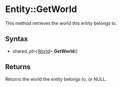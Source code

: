 # Entity::GetWorld #
This method retrieves the world this entity belongs to.

## Syntax ##
- shared_ptr<[World](World.md)> **GetWorld**()

## Returns ##
Returns the world the entity belongs to, or NULL.